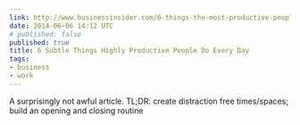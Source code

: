 ```yaml
---
link: http://www.businessinsider.com/6-things-the-most-productive-people-do-every-day-2014-6
date: 2014-06-06 14:12 UTC
# published: false
published: true
title: 6 Subtle Things Highly Productive People Do Every Day
tags:
- business
- work
---
```


A surprisingly not awful article. TL;DR: create distraction free times/spaces; build an opening and closing routine
